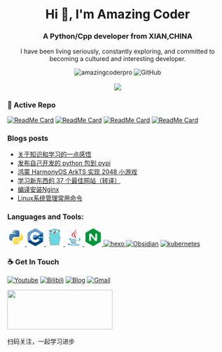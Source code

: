 <h1 align="center">Hi 👋, I'm Amazing Coder</h1>
<h3 align="center">A Python/Cpp developer from XIAN,CHINA</h3>
<p align="center">I have been living seriously, constantly exploring, and committed to becoming a cultured and interesting developer.</p>

<p align="center"> <img src="https://komarev.com/ghpvc/?username=amazingcoderpro&label=Profile%20views&color=3399FF&style=flat" alt="amazingcoderpro" /> 



  <img alt="GitHub" src="https://img.shields.io/badge/dynamic/json?logo=github&label=GitHub+Followers&labelColor=282c34&color=E5FFCC&query=%24.data.totalSubs&url=https%3A%2F%2Fapi.spencerwoo.com%2Fsubstats%2F%3Fsource%3Dgithub%26queryKey%3Damazingcoderpro&longCache=true"/>
 
</p>



<p align="center"> 
<img align="center" src="https://github-readme-stats-git-masterrstaa-rickstaa.vercel.app/api?username=amazingcoderpro&show_icons=true&icon_color=CE1D2D&text_color=718096&bg_color=00000000&hide_title=true&hide_border=true" />
</p>

### 👀 Active Repo

[![ReadMe Card](https://github-readme-stats-git-masterrstaa-rickstaa.vercel.app/api/pin/?username=amazingcoderpro&repo=python-baidusearch)](https://github.com/amazingcoderpro/python-baidusearch)
[![ReadMe Card](https://github-readme-stats-git-masterrstaa-rickstaa.vercel.app/api/pin/?username=amazingcoderpro&repo=simple_interpreter)](https://github.com/amazingcoderpro/simple_interpreter)
[![ReadMe Card](https://github-readme-stats-git-masterrstaa-rickstaa.vercel.app/api/pin/?username=amazingcoderpro&repo=flight-delay-prediction)](https://github.com/amazingcoderpro/flight-delay-prediction)
[![ReadMe Card](https://github-readme-stats-git-masterrstaa-rickstaa.vercel.app/api/pin/?username=amazingcoderpro&repo=log_config)](https://github.com/amazingcoderpro/log_config)


### Blogs posts
<!-- BLOG-POST-LIST:START -->
- [关于知识和学习的一点感悟](http://amazingcoderpro.github.io/2024/11/16/softskills/%E5%85%B3%E4%BA%8E%E7%9F%A5%E8%AF%86%E5%92%8C%E5%AD%A6%E4%B9%A0%E7%9A%84%E4%B8%80%E7%82%B9%E6%84%9F%E6%82%9F/)
- [发布自己开发的 python 包到 pypi](http://amazingcoderpro.github.io/2024/11/14/technology/%E5%8F%91%E5%B8%83%E8%87%AA%E5%B7%B1%E5%BC%80%E5%8F%91%E7%9A%84%20python%20%E5%8C%85%E5%88%B0%20pypi/)
- [鸿蒙 HarmonyOS ArkTS 实现 2048 小游戏](http://amazingcoderpro.github.io/2024/11/01/technology/%E9%B8%BF%E8%92%99%20HarmonyOS%20ArkTS%20%E5%AE%9E%E7%8E%B0%202048%20%E5%B0%8F%E6%B8%B8%E6%88%8F/)
- [学习新东西的 37 个最佳网站（转译）](http://amazingcoderpro.github.io/2024/08/30/softskills/%E5%AD%A6%E4%B9%A0%E6%96%B0%E4%B8%9C%E8%A5%BF%E7%9A%84%2037%20%E4%B8%AA%E6%9C%80%E4%BD%B3%E7%BD%91%E7%AB%99(%E8%BD%AC%E8%AF%91)/)
- [编译安装Nginx](http://amazingcoderpro.github.io/2024/08/21/technology/%E7%BC%96%E8%AF%91%E5%AE%89%E8%A3%85Nginx/)
- [Linux系统管理常用命令](http://amazingcoderpro.github.io/2023/10/08/technology/Linux%E7%B3%BB%E7%BB%9F%E7%AE%A1%E7%90%86%E5%B8%B8%E7%94%A8%E5%91%BD%E4%BB%A4/)
<!-- BLOG-POST-LIST:END -->


<h3 align="left">Languages and Tools:</h3>
<p align="left"> <a href="https://www.python.org" target="_blank"> <img src="https://raw.githubusercontent.com/devicons/devicon/master/icons/python/python-original.svg" alt="python" width="40" height="40"/> </a> <a href="https://www.cpluscplus.com" target="_blank"> <img src="https://raw.githubusercontent.com/devicons/devicon/master/icons/cplusplus/cplusplus-original.svg" alt="cplusplus" width="40" height="40"/> </a> <a href="https://golang.org" target="_blank"> <img src="https://raw.githubusercontent.com/devicons/devicon/master/icons/go/go-original.svg" alt="go" width="40" height="40"/> </a> <a href="https://www.java.com" target="_blank"> <img src="https://raw.githubusercontent.com/devicons/devicon/master/icons/java/java-original.svg" alt="java" width="40" height="40"/> </a>  <a href="nginx.org/" target="_blank"> <img src="https://raw.githubusercontent.com/devicons/devicon/master/icons/nginx/nginx-original.svg" alt="nginx" width="40" height="40"/> </a><a href="hexo.io/" target="_blank"> <img src="https://www.vectorlogo.zone/logos/hexoio/hexoio-icon.svg" alt="hexo" width="40" height="40"/> </a>
<a href="https://obsidian.md/" target="_blank"> <img src="https://obsidian.md/favicon.ico" alt="Obsidian" width="40" height="40"/></a>
<a href="https://kubernetes.io" target="_blank"> <img src="https://www.vectorlogo.zone/logos/kubernetes/kubernetes-icon.svg" alt="kubernetes" width="40" height="40"/> </a>  
<!-- <a href="https://pulsar.apache.org/" target="_blank"> <img src="https://pulsar.apache.org/img/logo-black.svg" alt="Pulsar" width="80" height="40"/></a>   -->
</p>




<!-- <p>&nbsp;<img align="center" src="https://github-readme-stats.vercel.app/api?username=amazingcoderpro&show_icons=true&locale=en" alt="amazingcoderpro" /></p> -->


### ☕ Get In Touch
[![Youtube](https://img.shields.io/badge/Youtube-AmazingCoder-green?style=flat&logo=youtube&logoColor=red&labelColor=white)](https://www.youtube.com/@AmazingCoderPro)
[![Bilibili](https://img.shields.io/badge/Bilibili-c13584?style=flat&logo=Bilibili&logoColor=white
)](https://space.bilibili.com/476655387)
[![Blog](https://img.shields.io/badge/Blog-AmazingCoder-blue
)](https://blog.amazingcoder.xyz/)
[![Gmail](https://img.shields.io/badge/-Gmail-c14438?style=flat&logo=Gmail&logoColor=white)](mailto:wcadaydayup@gmail.com)
<br/>

<img src="https://blog.amazingcoder.xyz/images/amaizngcoder_gongzhonghaosouyisou.png" style="width:240px;height:90px;" />
<p>扫码关注，一起学习进步</p>
